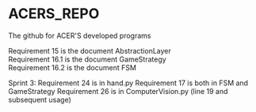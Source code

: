 # ACERS_REPO
The github for ACER'S developed programs

Requirement 15 is the document AbstractionLayer  
Requirement 16.1 is the document GameStrategy  
Requirement 16.2 is the document FSM  

Sprint 3:
Requirement 24 is in hand.py
Requirement 17 is both in FSM and GameStrategy
Requirement 26 is in ComputerVision.py (line 19 and subsequent usage)


